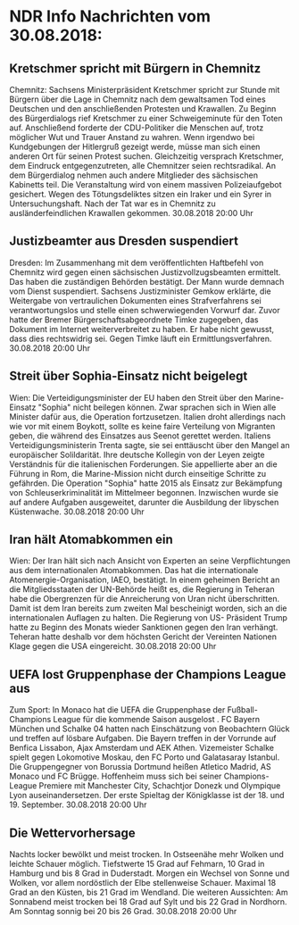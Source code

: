 # NDR Info Nachrichten vom 30.08.2018:


## Kretschmer spricht mit Bürgern in Chemnitz
Chemnitz:	Sachsens Ministerpräsident Kretschmer spricht zur Stunde mit Bürgern über die Lage in Chemnitz nach dem gewaltsamen Tod eines Deutschen und den anschließenden Protesten und Krawallen. Zu Beginn des Bürgerdialogs rief Kretschmer zu einer Schweigeminute für den Toten auf. Anschließend forderte der CDU-Politiker die Menschen auf, trotz möglicher Wut und Trauer Anstand zu wahren. Wenn irgendwo bei Kundgebungen der Hitlergruß gezeigt werde, müsse man sich einen anderen Ort für seinen Protest suchen. Gleichzeitig versprach Kretschmer, dem Eindruck entgegenzutreten, alle Chemnitzer seien rechtsradikal. An dem Bürgerdialog nehmen auch andere Mitglieder des sächsischen Kabinetts teil. Die Veranstaltung wird von einem massiven Polizeiaufgebot gesichert. Wegen des Tötungsdeliktes sitzen ein Iraker und ein Syrer in Untersuchungshaft. Nach der Tat war es in Chemnitz zu ausländerfeindlichen Krawallen gekommen. 30.08.2018 20:00 Uhr 

## Justizbeamter aus Dresden suspendiert
Dresden:       Im Zusammenhang mit dem veröffentlichten Haftbefehl von Chemnitz wird gegen einen sächsischen Justizvollzugsbeamten ermittelt. Das haben die zuständigen Behörden bestätigt. Der Mann wurde demnach vom Dienst suspendiert. Sachsens Justizminister Gemkow erklärte, die Weitergabe von vertraulichen Dokumenten eines Strafverfahrens sei verantwortungslos und stelle einen schwerwiegenden Vorwurf dar. Zuvor hatte der Bremer Bürgerschaftsabgeordnete Timke zugegeben, das Dokument im Internet weiterverbreitet zu haben. Er habe nicht gewusst, dass dies rechtswidrig sei. Gegen Timke läuft ein Ermittlungsverfahren. 30.08.2018 20:00 Uhr 

## Streit über Sophia-Einsatz nicht beigelegt
Wien:	Die Verteidigungsminister der EU haben den Streit über den Marine-Einsatz "Sophia" nicht beilegen können. Zwar sprachen sich in Wien alle Minister dafür aus, die Operation fortzusetzen. Italien droht allerdings nach wie vor mit einem Boykott, sollte es keine faire Verteilung von Migranten geben, die während des Einsatzes aus Seenot gerettet werden. Italiens Verteidigungsministerin Trenta sagte, sie sei enttäuscht über den Mangel an europäischer Solildarität. Ihre deutsche Kollegin von der Leyen zeigte Verständnis für die italienischen Forderungen. Sie appellierte aber an die Führung in Rom, die Marine-Mission nicht durch einseitige Schritte zu gefährden. Die Operation "Sophia" hatte 2015 als Einsatz zur Bekämpfung von Schleuserkriminalität im Mittelmeer begonnen. Inzwischen wurde sie auf andere Aufgaben ausgeweitet, darunter die Ausbildung der libyschen Küstenwache. 30.08.2018 20:00 Uhr 

## Iran hält Atomabkommen ein
Wien: Der Iran hält sich nach Ansicht von Experten an seine Verpflichtungen aus dem internationalen Atomabkommen. Das hat die internationale Atomenergie-Organisation, IAEO, bestätigt. In einem geheimen Bericht an die Mitgliedsstaaten der UN-Behörde heißt es, die Regierung in Teheran habe die Obergrenzen für die Anreicherung von Uran nicht überschritten. Damit ist dem Iran bereits zum zweiten Mal bescheinigt worden, sich an die internationalen Auflagen zu halten. Die Regierung von US- Präsident Trump hatte zu Beginn des Monats wieder Sanktionen gegen den Iran verhängt. Teheran hatte deshalb vor dem höchsten Gericht der Vereinten Nationen Klage gegen die USA eingereicht. 30.08.2018 20:00 Uhr 

## UEFA lost Gruppenphase der Champions League aus
Zum Sport: In Monaco hat die UEFA die Gruppenphase der Fußball-Champions League für die kommende Saison ausgelost	. FC Bayern München und Schalke 04 hatten nach Einschätzung von Beobachtern Glück und treffen auf lösbare Aufgaben. Die Bayern treffen in der Vorrunde auf Benfica Lissabon, Ajax Amsterdam und AEK Athen. Vizemeister Schalke spielt gegen Lokomotive Moskau, den FC Porto und Galatasaray Istanbul. Die Gruppengegner von Borussia Dortmund heißen Atletico Madrid, AS Monaco und FC Brügge. Hoffenheim muss sich bei seiner Champions-League Premiere mit Manchester City, Schachtjor Donezk und Olympique Lyon auseinandersetzen. Der erste Spieltag der Königklasse ist der 18. und 19. September. 30.08.2018 20:00 Uhr 

## Die Wettervorhersage
Nachts locker bewölkt und meist trocken. In Ostseenähe mehr Wolken und leichte Schauer möglich. Tiefstwerte 15 Grad auf Fehmarn, 10 Grad in Hamburg und bis 8 Grad in Duderstadt. Morgen ein Wechsel von Sonne und Wolken, vor allem nordöstlich der Elbe stellenweise Schauer. Maximal 18 Grad an den Küsten, bis 21 Grad im Wendland. Die weiteren Aussichten: Am Sonnabend meist trocken bei 18 Grad auf Sylt und bis 22 Grad in Nordhorn. Am Sonntag sonnig bei 20 bis 26 Grad. 30.08.2018 20:00 Uhr 
